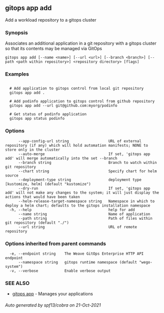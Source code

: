 ## gitops app add

Add a workload repository to a gitops cluster

### Synopsis

Associates an additional application in a git repository with a gitops cluster so that its contents may be managed via GitOps

```
gitops app add [--name <name>] [--url <url>] [--branch <branch>] [--path <path within repository>] <repository directory> [flags]
```

### Examples

```

  # Add application to gitops control from local git repository
  gitops app add .

  # Add podinfo application to gitops control from github repository
  gitops app add --url git@github.com:myorg/podinfo

  # Get status of podinfo application
  gitops app status podinfo

```

### Options

```
      --app-config-url string                  URL of external repository (if any) which will hold automation manifests; NONE to store only in the cluster
      --auto-merge                             If set, 'gitops app add' will merge automatically into the set --branch
      --branch string                          Branch to watch within git repository
      --chart string                           Specify chart for helm source
      --deployment-type string                 deployment type [kustomize, helm] (default "kustomize")
      --dry-run                                If set, 'gitops app add' will not make any changes to the system; it will just display the actions that would have been taken
      --helm-release-target-namespace string   Namespace in which to deploy a helm chart; defaults to the gitops installation namespace
  -h, --help                                   help for add
      --name string                            Name of application
      --path string                            Path of files within git repository (default "./")
      --url string                             URL of remote repository
```

### Options inherited from parent commands

```
  -e, --endpoint string    The Weave GitOps Enterprise HTTP API endpoint
      --namespace string   gitops runtime namespace (default "wego-system")
  -v, --verbose            Enable verbose output
```

### SEE ALSO

* [gitops app](gitops_app.md)	 - Manages your applications

###### Auto generated by spf13/cobra on 21-Oct-2021
